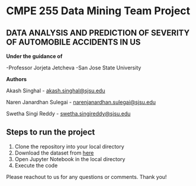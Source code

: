 # CMPE 255 Data Mining Team Project 

## DATA ANALYSIS AND PREDICTION OF SEVERITY OF AUTOMOBILE ACCIDENTS IN US

**Under the guidance of** 

-Professor Jorjeta Jetcheva
-San Jose State University


**Authors**

Akash Singhal - akash.singhal@sjsu.edu

Naren Janardhan Sulegai - narenjanardhan.sulegai@sjsu.edu

Swetha Singi Reddy - swetha.singireddy@sjsu.edu



## Steps to run the project

1. Clone the repository into your local directory
2. Download the dataset from [here](https://www.kaggle.com/sobhanmoosavi/us-accidents/download)
3. Open Jupyter Notebook in the local directory
4. Execute the code


Please reachout to us for any questions or comments. Thank you!
